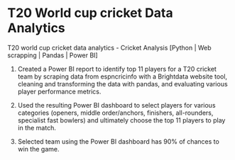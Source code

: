 # T20 World cup cricket Data Analytics

T20 world cup cricket data analytics - Cricket Analysis [Python | Web scrapping | Pandas | Power BI]

1. Created a Power BI report to identify top 11 players for a T20 cricket team by scraping data from espncricinfo with a Brightdata website tool, cleaning and transforming the data with pandas, and evaluating various player performance metrics.

2. Used the resulting Power BI dashboard to select players for various categories (openers, middle order/anchors, finishers, all-rounders, specialist fast bowlers) and ultimately choose the top 11 players to play in the match.

3. Selected team using the Power BI dashboard has 90% of chances to win the game.

